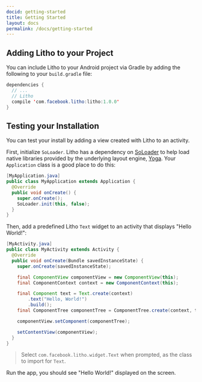 ```yaml
---
docid: getting-started
title: Getting Started
layout: docs
permalink: /docs/getting-started
---
```


## Adding Litho to your Project

You can include Litho to your Android project via Gradle by adding the following to your `build.gradle` file:

```java 
dependencies { 
  // ...
  // Litho
  compile 'com.facebook.litho:litho:1.0.0' 
} 
```

## Testing your Installation

You can test your install by adding a view created with Litho to an activity.

First, initialize `SoLoader`. Litho has a dependency on [SoLoader](https://github.com/facebook/SoLoader) to help load native libraries provided by the underlying layout engine, [Yoga](https://facebook.github.io/yoga/). Your `Application` class is a good place to do this:

```java
[MyApplication.java]
public class MyApplication extends Application {
  @Override
  public void onCreate() {
    super.onCreate();
    SoLoader.init(this, false);
  }
}
```

Then, add a predefined Litho `Text` widget to an activity that displays "Hello World!":

```java
[MyActivity.java]
public class MyActivity extends Activity {
  @Override
  public void onCreate(Bundle savedInstanceState) {
    super.onCreate(savedInstanceState);

    final ComponentView componentView = new ComponentView(this);
    final ComponentContext context = new ComponentContext(this);

    final Component text = Text.create(context)
        .text("Hello, World!")
        .build();
    final ComponentTree componentTree = ComponentTree.create(context, text).build();

    componentView.setComponent(componentTree);

    setContentView(componentView);
  }
}
```

> Select `com.facebook.litho.widget.Text` when prompted, as the class to import for `Text`.

Run the app, you should see "Hello World!" displayed on the screen.
